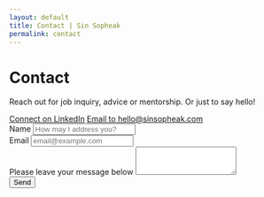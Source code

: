 ```yaml
---
layout: default
title: Contact | Sin Sopheak
permalink: contact
---
```

<div class="container-fluid d-flex flex-column custom-color page-main-container">
    <div class="row flex-fill d-flex contact-page">
        <div class="col-12">
            <h1>Contact</h1>
            <p>Reach out for job inquiry, advice or mentorship. Or just to say hello!</p>
        </div>
        <div class="col-12">
            <span class="contact-button link-button"><a href='https://www.linkedin.com/in/sinsopheak'  rel="noopener noreferrer" target="_blank">Connect on LinkedIn</a></span>
            <span class="contact-button link-button"><a href='mailto:hello@sinsopheak.com' rel="noopener noreferrer" target="_blank">Email to hello@sinsopheak.com</a></span>
        </div>
        <div class="col-lg-6 col-sm-8 col-xs-6">
            <form action="https://smartforms.dev/submit/649c837c0dd8ac0a53209678" method="POST">
                <div class="form-group">
                    <label for="inputName">Name</label>
                    <input type="text" name="name" class="form-control" id="inputName"        
                        aria-describedby="emailHelp" placeholder="How may I address you?">
                </div>
                <div class="form-group">
                    <label for="inputEmail">Email</label>
                    <input type="email" name="email" class="form-control" id="inputEmail"        
                        aria-describedby="emailHelp" placeholder="email@example.com">
                </div>
                <div class="form-group">
                    <label for="textareaMessage">Please leave your message below</label>
                    <textarea class="form-control" name="message" id="textareaMessage" 
                        rows="3"></textarea>
                </div> 
                <div class="g-recaptcha" data-sitekey="6Lfox9smAAAAAB-pZYOyYOl5OvxeHZlXdEwG0o3-"></div>
                <button class="btn btn-primary send-button" type="submit">Send</button>
            </form>
        </div>
    </div>
</div>